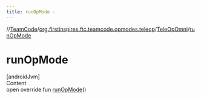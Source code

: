 ```yaml
---
title: runOpMode -
---
```

//[TeamCode](../../index.md)/[org.firstinspires.ftc.teamcode.opmodes.teleop](../index.md)/[TeleOpOmni](index.md)/[runOpMode](run-op-mode.md)



# runOpMode  
[androidJvm]  
Content  
open override fun [runOpMode](run-op-mode.md)()  



